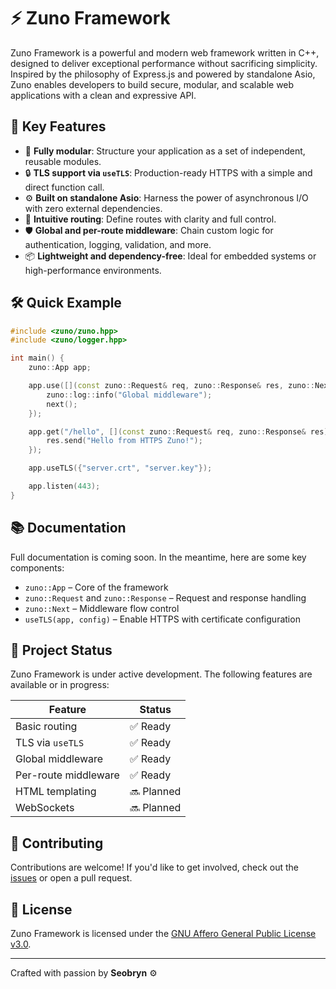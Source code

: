 # ⚡ Zuno Framework

Zuno Framework is a powerful and modern web framework written in C++, designed to deliver exceptional performance without sacrificing simplicity. Inspired by the philosophy of Express.js and powered by standalone Asio, Zuno enables developers to build secure, modular, and scalable web applications with a clean and expressive API.

## 🚀 Key Features

- 🔧 **Fully modular**: Structure your application as a set of independent, reusable modules.  
- 🔒 **TLS support via `useTLS`**: Production-ready HTTPS with a simple and direct function call.  
- ⚙️ **Built on standalone Asio**: Harness the power of asynchronous I/O with zero external dependencies.  
- 🧩 **Intuitive routing**: Define routes with clarity and full control.  
- 🛡️ **Global and per-route middleware**: Chain custom logic for authentication, logging, validation, and more.  
- 📦 **Lightweight and dependency-free**: Ideal for embedded systems or high-performance environments.  

## 🛠️ Quick Example

```cpp
#include <zuno/zuno.hpp>
#include <zuno/logger.hpp>

int main() {
    zuno::App app;

    app.use([](const zuno::Request& req, zuno::Response& res, zuno::Next next) {
        zuno::log::info("Global middleware");
        next();
    });

    app.get("/hello", [](const zuno::Request& req, zuno::Response& res) {
        res.send("Hello from HTTPS Zuno!");
    });

    app.useTLS({"server.crt", "server.key"});

    app.listen(443);
}
```

## 📚 Documentation

Full documentation is coming soon. In the meantime, here are some key components:

- `zuno::App` – Core of the framework  
- `zuno::Request` and `zuno::Response` – Request and response handling  
- `zuno::Next` – Middleware flow control  
- `useTLS(app, config)` – Enable HTTPS with certificate configuration  

## 🧪 Project Status

Zuno Framework is under active development. The following features are available or in progress:

| Feature                | Status           |
|------------------------|------------------|
| Basic routing          | ✅ Ready          |
| TLS via `useTLS`       | ✅ Ready          |
| Global middleware      | ✅ Ready          |
| Per-route middleware   | ✅ Ready          |
| HTML templating        | 🔜 Planned        |
| WebSockets             | 🔜 Planned        |

## 🤝 Contributing

Contributions are welcome! If you'd like to get involved, check out the [issues](https://github.com/ZunoFramework/zuno/issues) or open a pull request.

## 📄 License

Zuno Framework is licensed under the [GNU Affero General Public License v3.0](LICENSE).

---

Crafted with passion by **Seobryn** ⚙️
